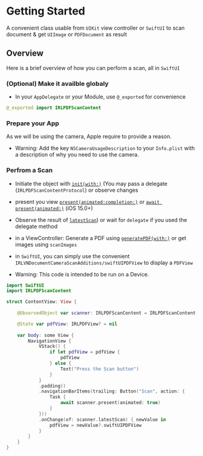 # Getting Started

A convenient class usable from `UIKit` view controller or `SwiftUI` to scan document & get `UIImage` or `PDFDocument` as result

## Overview

Here is a brief overview of how you can perform a scan, all in `SwiftUI`

### (Optional) Make it availble globaly

- In your `AppDelegate` or your Module, use `@_exported` for convenience
```swift
@_exported import IRLPDFScanContent
```

### Prepare your App

As we will be using the camera, Apple require to provide a reason.

- Warning: Add the key `NSCameraUsageDescription` to your `Info.plist` with a description of why you need to use the camera. 

### Perfrom a Scan

- Initiate the object with [`init(with:)`](https://irlpdfscancontent.irlmobile.com/documentation/irlpdfscancontent/irlpdfscancontent/init(with:)) (You may pass a delegate (`IRLPDFScanContentProtocol`) or observe changes
- present you view [`present(animated:completion:)`](https://irlpdfscancontent.irlmobile.com/documentation/irlpdfscancontent/irlpdfscancontent/present(animated:completion:)) or [`await present(animated:)`](https://irlpdfscancontent.irlmobile.com/documentation/irlpdfscancontent/irlpdfscancontent/present(animated:)) (iOS 15.0+)
- Observe the result of [`latestScan`](https://irlpdfscancontent.irlmobile.com/documentation/irlpdfscancontent/irlpdfscancontent/latestscan)) or wait for `delegate` if you used the delegate method
- in a ViewController: Generate a PDF using [`generatePDF(with:)`](https://irlpdfscancontent.irlmobile.com/documentation/irlpdfscancontent/irlpdfscancontent/generatepdf(with:)) or get images using `scanImages`
- in `SwiftUI`, you can simply use the convenient ``IRLVNDocumentCameraScanAdditions/swiftUIPDFView`` to display a `PDFView`

- Warning: This code is intended to be run on a Device.

``` swift
import SwiftUI
import IRLPDFScanContent

struct ContentView: View {
    
    @ObservedObject var scanner: IRLPDFScanContent = IRLPDFScanContent()

    @State var pdfView: IRLPDFView? = nil
    
    var body: some View {
        NavigationView {
            VStack() {
                if let pdfView = pdfView {
                    pdfView
                } else {
                    Text("Press the Scan button")
                }
            }
            .padding()
            .navigationBarItems(trailing: Button("Scan", action: {
                Task {
                    await scanner.present(animated: true)
                }
            }))
            .onChange(of: scanner.latestScan) { newValue in
                pdfView = newValue?.swiftUIPDFView
            }
        }
    }
}

```
